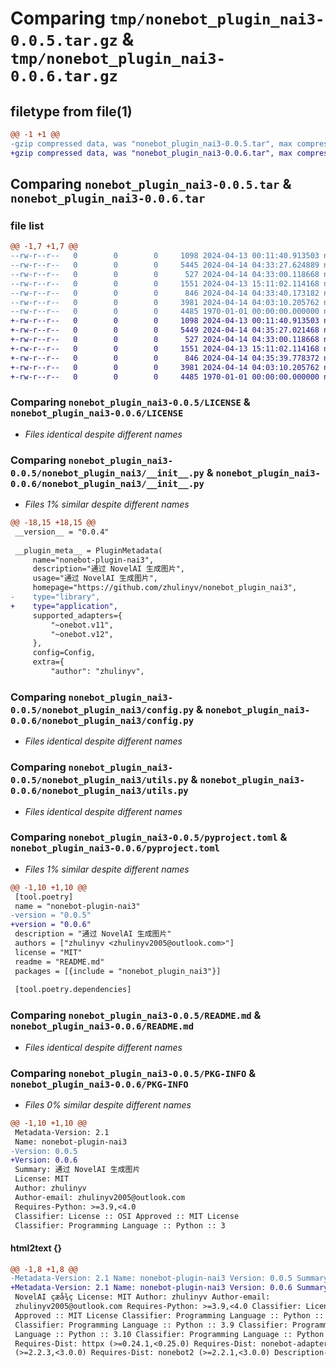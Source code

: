 # Comparing `tmp/nonebot_plugin_nai3-0.0.5.tar.gz` & `tmp/nonebot_plugin_nai3-0.0.6.tar.gz`

## filetype from file(1)

```diff
@@ -1 +1 @@
-gzip compressed data, was "nonebot_plugin_nai3-0.0.5.tar", max compression
+gzip compressed data, was "nonebot_plugin_nai3-0.0.6.tar", max compression
```

## Comparing `nonebot_plugin_nai3-0.0.5.tar` & `nonebot_plugin_nai3-0.0.6.tar`

### file list

```diff
@@ -1,7 +1,7 @@
--rw-r--r--   0        0        0     1098 2024-04-13 00:11:40.913503 nonebot_plugin_nai3-0.0.5/LICENSE
--rw-r--r--   0        0        0     5445 2024-04-14 04:33:27.624889 nonebot_plugin_nai3-0.0.5/nonebot_plugin_nai3/__init__.py
--rw-r--r--   0        0        0      527 2024-04-14 04:33:00.118668 nonebot_plugin_nai3-0.0.5/nonebot_plugin_nai3/config.py
--rw-r--r--   0        0        0     1551 2024-04-13 15:11:02.114168 nonebot_plugin_nai3-0.0.5/nonebot_plugin_nai3/utils.py
--rw-r--r--   0        0        0      846 2024-04-14 04:33:40.173182 nonebot_plugin_nai3-0.0.5/pyproject.toml
--rw-r--r--   0        0        0     3981 2024-04-14 04:03:10.205762 nonebot_plugin_nai3-0.0.5/README.md
--rw-r--r--   0        0        0     4485 1970-01-01 00:00:00.000000 nonebot_plugin_nai3-0.0.5/PKG-INFO
+-rw-r--r--   0        0        0     1098 2024-04-13 00:11:40.913503 nonebot_plugin_nai3-0.0.6/LICENSE
+-rw-r--r--   0        0        0     5449 2024-04-14 04:35:27.021468 nonebot_plugin_nai3-0.0.6/nonebot_plugin_nai3/__init__.py
+-rw-r--r--   0        0        0      527 2024-04-14 04:33:00.118668 nonebot_plugin_nai3-0.0.6/nonebot_plugin_nai3/config.py
+-rw-r--r--   0        0        0     1551 2024-04-13 15:11:02.114168 nonebot_plugin_nai3-0.0.6/nonebot_plugin_nai3/utils.py
+-rw-r--r--   0        0        0      846 2024-04-14 04:35:39.778372 nonebot_plugin_nai3-0.0.6/pyproject.toml
+-rw-r--r--   0        0        0     3981 2024-04-14 04:03:10.205762 nonebot_plugin_nai3-0.0.6/README.md
+-rw-r--r--   0        0        0     4485 1970-01-01 00:00:00.000000 nonebot_plugin_nai3-0.0.6/PKG-INFO
```

### Comparing `nonebot_plugin_nai3-0.0.5/LICENSE` & `nonebot_plugin_nai3-0.0.6/LICENSE`

 * *Files identical despite different names*

### Comparing `nonebot_plugin_nai3-0.0.5/nonebot_plugin_nai3/__init__.py` & `nonebot_plugin_nai3-0.0.6/nonebot_plugin_nai3/__init__.py`

 * *Files 1% similar despite different names*

```diff
@@ -18,15 +18,15 @@
 __version__ = "0.0.4"
 
 __plugin_meta__ = PluginMetadata(
     name="nonebot-plugin-nai3",
     description="通过 NovelAI 生成图片",
     usage="通过 NovelAI 生成图片",
     homepage="https://github.com/zhulinyv/nonebot_plugin_nai3",
-    type="library",
+    type="application",
     supported_adapters={
         "~onebot.v11",
         "~onebot.v12",
     },
     config=Config,
     extra={
         "author": "zhulinyv",
```

### Comparing `nonebot_plugin_nai3-0.0.5/nonebot_plugin_nai3/config.py` & `nonebot_plugin_nai3-0.0.6/nonebot_plugin_nai3/config.py`

 * *Files identical despite different names*

### Comparing `nonebot_plugin_nai3-0.0.5/nonebot_plugin_nai3/utils.py` & `nonebot_plugin_nai3-0.0.6/nonebot_plugin_nai3/utils.py`

 * *Files identical despite different names*

### Comparing `nonebot_plugin_nai3-0.0.5/pyproject.toml` & `nonebot_plugin_nai3-0.0.6/pyproject.toml`

 * *Files 1% similar despite different names*

```diff
@@ -1,10 +1,10 @@
 [tool.poetry]
 name = "nonebot-plugin-nai3"
-version = "0.0.5"
+version = "0.0.6"
 description = "通过 NovelAI 生成图片"
 authors = ["zhulinyv <zhulinyv2005@outlook.com>"]
 license = "MIT"
 readme = "README.md"
 packages = [{include = "nonebot_plugin_nai3"}]
 
 [tool.poetry.dependencies]
```

### Comparing `nonebot_plugin_nai3-0.0.5/README.md` & `nonebot_plugin_nai3-0.0.6/README.md`

 * *Files identical despite different names*

### Comparing `nonebot_plugin_nai3-0.0.5/PKG-INFO` & `nonebot_plugin_nai3-0.0.6/PKG-INFO`

 * *Files 0% similar despite different names*

```diff
@@ -1,10 +1,10 @@
 Metadata-Version: 2.1
 Name: nonebot-plugin-nai3
-Version: 0.0.5
+Version: 0.0.6
 Summary: 通过 NovelAI 生成图片
 License: MIT
 Author: zhulinyv
 Author-email: zhulinyv2005@outlook.com
 Requires-Python: >=3.9,<4.0
 Classifier: License :: OSI Approved :: MIT License
 Classifier: Programming Language :: Python :: 3
```

#### html2text {}

```diff
@@ -1,8 +1,8 @@
-Metadata-Version: 2.1 Name: nonebot-plugin-nai3 Version: 0.0.5 Summary: éè¿
+Metadata-Version: 2.1 Name: nonebot-plugin-nai3 Version: 0.0.6 Summary: éè¿
 NovelAI çæå¾ç License: MIT Author: zhulinyv Author-email:
 zhulinyv2005@outlook.com Requires-Python: >=3.9,<4.0 Classifier: License :: OSI
 Approved :: MIT License Classifier: Programming Language :: Python :: 3
 Classifier: Programming Language :: Python :: 3.9 Classifier: Programming
 Language :: Python :: 3.10 Classifier: Programming Language :: Python :: 3.11
 Requires-Dist: httpx (>=0.24.1,<0.25.0) Requires-Dist: nonebot-adapter-onebot
 (>=2.2.3,<3.0.0) Requires-Dist: nonebot2 (>=2.2.1,<3.0.0) Description-Content-
```


